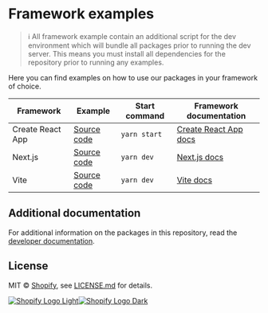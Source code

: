 # Framework examples

> ℹ️ All framework example contain an additional script for the dev environment which will bundle all packages prior to running the dev server. This means you must install all dependencies for the repository prior to running any examples.

Here you can find examples on how to use our packages in your framework of choice.

| Framework | Example | Start command | Framework documentation |
| - | - | - | - |
| Create React App | [Source code](./cra/) | `yarn start` | [Create React App docs](https://create-react-app.dev/) |
| Next.js | [Source code](./nextjs/) | `yarn dev` | [Next.js docs](https://nextjs.org/docs) |
| Vite | [Source code](./vite/) | `yarn dev` | [Vite docs](https://vitejs.dev/guide/) |


## Additional documentation

For additional information on the packages in this repository, read the [developer documentation](https://shopify.dev/docs/api/blockchain).

## License

MIT &copy; [Shopify](https://shopify.com/), see [LICENSE.md](../LICENSE.md) for details.

[![Shopify Logo Light](../images/shopify-light.svg#gh-dark-mode-only)![Shopify Logo Dark](../images/shopify-dark.svg#gh-light-mode-only)]((https://www.shopify.com/))
